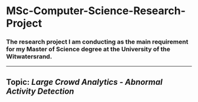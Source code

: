 # MSc-Computer-Science-Research-Project

### The research project I am conducting as the main requirement for my Master of Science degree at the University of the Witwatersrand.
-------------------------------------------------------------------------------------------
## Topic: *Large Crowd Analytics - Abnormal Activity Detection*
